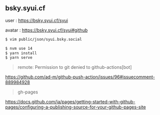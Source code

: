## bsky.syui.cf

user : https://bsky.syui.cf/syui

avatar : https://bsky.syui.cf/syui#github


```sh
$ vim public/json/syui.bsky.social

$ nvm use 14
$ yarn install
$ yarn serve
```

> remote: Permission to git denied to github-actions[bot]

https://github.com/ad-m/github-push-action/issues/96#issuecomment-889984928

> gh-pages

https://docs.github.com/ja/pages/getting-started-with-github-pages/configuring-a-publishing-source-for-your-github-pages-site

